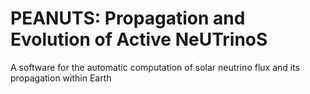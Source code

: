 # PEANUTS: Propagation and Evolution of Active NeUTrinoS
A software for the automatic computation of solar neutrino flux and its propagation within Earth
